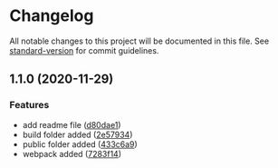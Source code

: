 # Changelog

All notable changes to this project will be documented in this file. See [standard-version](https://github.com/conventional-changelog/standard-version) for commit guidelines.

## 1.1.0 (2020-11-29)


### Features

* add readme file ([d80dae1](https://github.com/SafaElmali/Design-Challenges-2/commit/d80dae1371c1f35ce65e4bb8dfc359b6f56e429a))
* build folder added ([2e57934](https://github.com/SafaElmali/Design-Challenges-2/commit/2e579348c01669180ef06cd2a14fa6dd03a7522c))
* public folder added ([433c6a9](https://github.com/SafaElmali/Design-Challenges-2/commit/433c6a90b5a833c5f61abdfa08aa156dd6030845))
* webpack added ([7283f14](https://github.com/SafaElmali/Design-Challenges-2/commit/7283f14fb4d3f3617da57a2af2df320225707e21))

